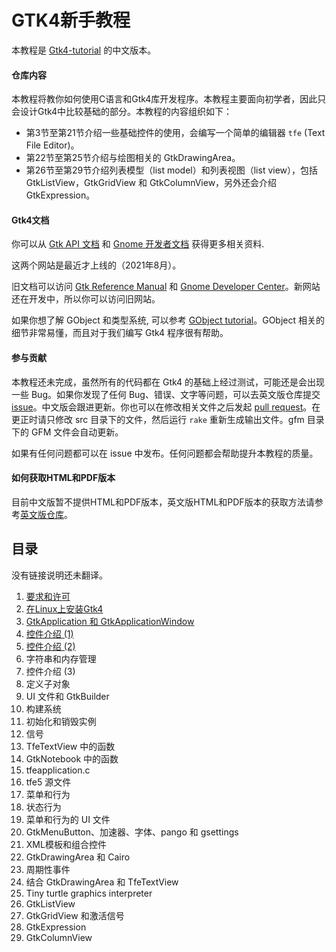 # GTK4新手教程

本教程是 [Gtk4-tutorial](https://github.com/ToshioCP/Gtk4-tutorial) 的中文版本。

#### 仓库内容

本教程将教你如何使用C语言和Gtk4库开发程序。本教程主要面向初学者，因此只会设计Gtk4中比较基础的部分。本教程的内容组织如下：

- 第3节至第21节介绍一些基础控件的使用，会编写一个简单的编辑器 `tfe` (Text File Editor)。
- 第22节至第25节介绍与绘图相关的 GtkDrawingArea。
- 第26节至第29节介绍列表模型（list model）和列表视图（list view），包括 GtkListView，GtkGridView 和 GtkColumnView，另外还会介绍 GtkExpression。

#### Gtk4文档

你可以从 [Gtk API 文档](https://docs.gtk.org/gtk4/index.html) 和 [Gnome 开发者文档](https://developer.gnome.org/) 获得更多相关资料.

这两个网站是最近才上线的（2021年8月）。

旧文档可以访问 [Gtk Reference Manual](https://developer-old.gnome.org/gtk4/stable/) 和 [Gnome Developer Center](https://developer-old.gnome.org/)。新网站还在开发中，所以你可以访问旧网站。

如果你想了解 GObject 和类型系统, 可以参考 [GObject tutorial](https://github.com/ToshioCP/Gobject-tutorial)。GObject 相关的细节非常易懂，而且对于我们编写 Gtk4 程序很有帮助。

#### 参与贡献

本教程还未完成，虽然所有的代码都在 Gtk4 的基础上经过测试，可能还是会出现一些 Bug。如果你发现了任何 Bug、错误、文字等问题，可以去英文版仓库提交 [issue](https://github.com/ToshioCP/Gtk4-tutorial/issues)。中文版会跟进更新。你也可以在修改相关文件之后发起 [pull request](https://github.com/ToshioCP/Gtk4-tutorial/pulls)。在更正时请只修改 src 目录下的文件，然后运行 `rake` 重新生成输出文件。gfm 目录下的 GFM 文件会自动更新。

如果有任何问题都可以在 issue 中发布。任何问题都会帮助提升本教程的质量。

#### 如何获取HTML和PDF版本

目前中文版暂不提供HTML和PDF版本，英文版HTML和PDF版本的获取方法请参考[英文版仓库](https://github.com/ToshioCP/Gtk4-tutorial)。

## 目录

没有链接说明还未翻译。

1. [要求和许可](src/sec01.md)
2. [在Linux上安装Gtk4](src/sec02.md)
3. [GtkApplication 和 GtkApplicationWindow](src/sec03.md)
4. [控件介绍 (1)](src/sec04.md)
5. [控件介绍 (2)](src/sec05.md)
6. 字符串和内存管理
7. 控件介绍 (3)
8. 定义子对象
9. UI 文件和 GtkBuilder
10. 构建系统
11. 初始化和销毁实例
12. 信号
13. TfeTextView 中的函数
14. GtkNotebook 中的函数
15. tfeapplication.c
16. tfe5 源文件
17. 菜单和行为
18. 状态行为
19. 菜单和行为的 UI 文件
20. GtkMenuButton、加速器、字体、pango 和 gsettings
21. XML模板和组合控件
22. GtkDrawingArea 和 Cairo
23. 周期性事件
24. 结合 GtkDrawingArea 和 TfeTextView
25. Tiny turtle graphics interpreter
26. GtkListView
27. GtkGridView 和激活信号
28. GtkExpression
29. GtkColumnView
